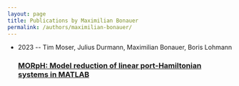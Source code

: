 ```yaml
---
layout: page
title: Publications by Maximilian Bonauer
permalink: /authors/maximilian-bonauer/
---
```


<ul class="post-list">
<li><span class='post-meta'>2023 -- Tim Moser, Julius Durmann, Maximilian Bonauer, Boris Lohmann</span><h3><a class='post-link' href='../../morph-model-reduction-of-linear-port-hamiltonian-systems-in-matlab'>MORpH: Model reduction of linear port-Hamiltonian systems in MATLAB</a></h3></li>

</ul>
